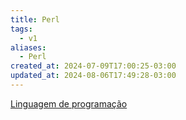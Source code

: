 ```yaml
---
title: Perl
tags:
  - v1
aliases:
  - Perl
created_at: 2024-07-09T17:00:25-03:00
updated_at: 2024-08-06T17:49:28-03:00
---
```


[Linguagem de programação](../08/2024-07-08-Linguagem_de_programacao.md)

